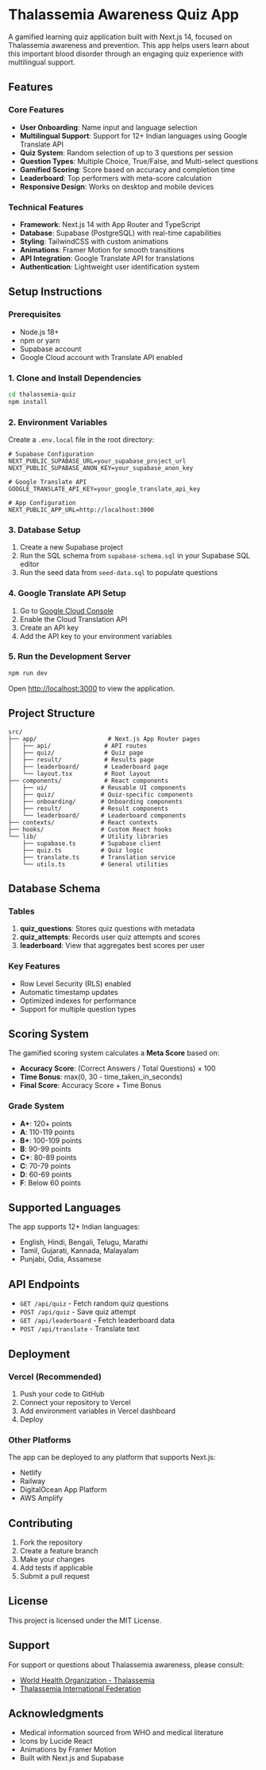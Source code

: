 # Thalassemia Awareness Quiz App

A gamified learning quiz application built with Next.js 14, focused on Thalassemia awareness and prevention. This app helps users learn about this important blood disorder through an engaging quiz experience with multilingual support.

## Features

### Core Features

- **User Onboarding**: Name input and language selection
- **Multilingual Support**: Support for 12+ Indian languages using Google Translate API
- **Quiz System**: Random selection of up to 3 questions per session
- **Question Types**: Multiple Choice, True/False, and Multi-select questions
- **Gamified Scoring**: Score based on accuracy and completion time
- **Leaderboard**: Top performers with meta-score calculation
- **Responsive Design**: Works on desktop and mobile devices

### Technical Features

- **Framework**: Next.js 14 with App Router and TypeScript
- **Database**: Supabase (PostgreSQL) with real-time capabilities
- **Styling**: TailwindCSS with custom animations
- **Animations**: Framer Motion for smooth transitions
- **API Integration**: Google Translate API for translations
- **Authentication**: Lightweight user identification system

## Setup Instructions

### Prerequisites

- Node.js 18+
- npm or yarn
- Supabase account
- Google Cloud account with Translate API enabled

### 1. Clone and Install Dependencies

```bash
cd thalassemia-quiz
npm install
```

### 2. Environment Variables

Create a `.env.local` file in the root directory:

```env
# Supabase Configuration
NEXT_PUBLIC_SUPABASE_URL=your_supabase_project_url
NEXT_PUBLIC_SUPABASE_ANON_KEY=your_supabase_anon_key

# Google Translate API
GOOGLE_TRANSLATE_API_KEY=your_google_translate_api_key

# App Configuration
NEXT_PUBLIC_APP_URL=http://localhost:3000
```

### 3. Database Setup

1. Create a new Supabase project
2. Run the SQL schema from `supabase-schema.sql` in your Supabase SQL editor
3. Run the seed data from `seed-data.sql` to populate questions

### 4. Google Translate API Setup

1. Go to [Google Cloud Console](https://console.cloud.google.com/)
2. Enable the Cloud Translation API
3. Create an API key
4. Add the API key to your environment variables

### 5. Run the Development Server

```bash
npm run dev
```

Open [http://localhost:3000](http://localhost:3000) to view the application.

## Project Structure

```
src/
├── app/                    # Next.js App Router pages
│   ├── api/               # API routes
│   ├── quiz/              # Quiz page
│   ├── result/            # Results page
│   ├── leaderboard/       # Leaderboard page
│   └── layout.tsx         # Root layout
├── components/            # React components
│   ├── ui/               # Reusable UI components
│   ├── quiz/             # Quiz-specific components
│   ├── onboarding/       # Onboarding components
│   ├── result/           # Result components
│   └── leaderboard/      # Leaderboard components
├── contexts/             # React contexts
├── hooks/                # Custom React hooks
└── lib/                  # Utility libraries
    ├── supabase.ts       # Supabase client
    ├── quiz.ts           # Quiz logic
    ├── translate.ts      # Translation service
    └── utils.ts          # General utilities
```

## Database Schema

### Tables

1. **quiz_questions**: Stores quiz questions with metadata
2. **quiz_attempts**: Records user quiz attempts and scores
3. **leaderboard**: View that aggregates best scores per user

### Key Features

- Row Level Security (RLS) enabled
- Automatic timestamp updates
- Optimized indexes for performance
- Support for multiple question types

## Scoring System

The gamified scoring system calculates a **Meta Score** based on:

- **Accuracy Score**: (Correct Answers / Total Questions) × 100
- **Time Bonus**: max(0, 30 - time_taken_in_seconds)
- **Final Score**: Accuracy Score + Time Bonus

### Grade System

- **A+**: 120+ points
- **A**: 110-119 points
- **B+**: 100-109 points
- **B**: 90-99 points
- **C+**: 80-89 points
- **C**: 70-79 points
- **D**: 60-69 points
- **F**: Below 60 points

## Supported Languages

The app supports 12+ Indian languages:

- English, Hindi, Bengali, Telugu, Marathi
- Tamil, Gujarati, Kannada, Malayalam
- Punjabi, Odia, Assamese

## API Endpoints

- `GET /api/quiz` - Fetch random quiz questions
- `POST /api/quiz` - Save quiz attempt
- `GET /api/leaderboard` - Fetch leaderboard data
- `POST /api/translate` - Translate text

## Deployment

### Vercel (Recommended)

1. Push your code to GitHub
2. Connect your repository to Vercel
3. Add environment variables in Vercel dashboard
4. Deploy

### Other Platforms

The app can be deployed to any platform that supports Next.js:

- Netlify
- Railway
- DigitalOcean App Platform
- AWS Amplify

## Contributing

1. Fork the repository
2. Create a feature branch
3. Make your changes
4. Add tests if applicable
5. Submit a pull request

## License

This project is licensed under the MIT License.

## Support

For support or questions about Thalassemia awareness, please consult:

- [World Health Organization - Thalassemia](https://www.who.int/news-room/fact-sheets/detail/thalassaemia)
- [Thalassemia International Federation](https://thalassemia.org/)

## Acknowledgments

- Medical information sourced from WHO and medical literature
- Icons by Lucide React
- Animations by Framer Motion
- Built with Next.js and Supabase
